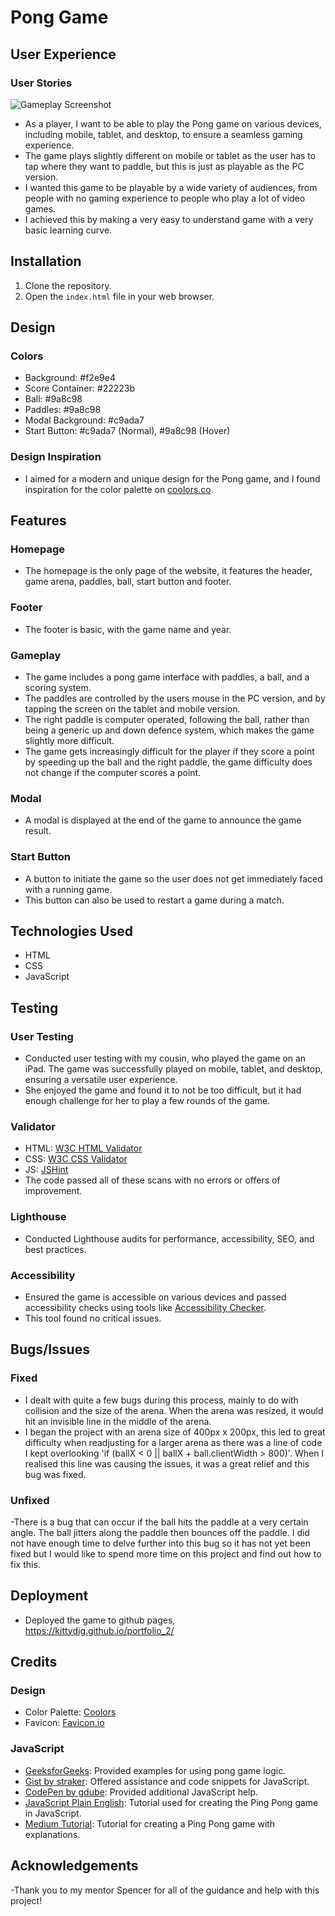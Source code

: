 # Pong Game

## User Experience

### User Stories

![Gameplay Screenshot](/path/to/screenshot.png)

- As a player, I want to be able to play the Pong game on various devices, including mobile, tablet, and desktop, to ensure a seamless gaming experience.
- The game plays slightly different on mobile or tablet as the user has to tap where they want to paddle, but this is just as playable as the PC version.
- I wanted this game to be playable by a wide variety of audiences, from people with no gaming experience to people who play a lot of video games.
- I achieved this by making a very easy to understand game with a very basic learning curve.

## Installation

1. Clone the repository.
2. Open the `index.html` file in your web browser.

## Design

### Colors

- Background: #f2e9e4
- Score Container: #22223b
- Ball: #9a8c98
- Paddles: #9a8c98
- Modal Background: #c9ada7
- Start Button: #c9ada7 (Normal), #9a8c98 (Hover)

### Design Inspiration

- I aimed for a modern and unique design for the Pong game, and I found inspiration for the color palette on [coolors.co](https://coolors.co/).

## Features

### Homepage

- The homepage is the only page of the website, it features the header, game arena, paddles, ball, start button and footer.

### Footer

- The footer is basic, with the game name and year.

### Gameplay

- The game includes a pong game interface with paddles, a ball, and a scoring system.
- The paddles are controlled by the users mouse in the PC version, and by tapping the screen on the tablet and mobile version.
- The right paddle is computer operated, following the ball, rather than being a generic up and down defence system, which makes the game slightly more difficult.
- The game gets increasingly difficult for the player if they score a point by speeding up the ball and the right paddle, the game difficulty does not change if the computer scores a point.

### Modal

- A modal is displayed at the end of the game to announce the game result.

### Start Button

- A button to initiate the game so the user does not get immediately faced with a running game.
- This button can also be used to restart a game during a match.

## Technologies Used

- HTML
- CSS
- JavaScript

## Testing

### User Testing

- Conducted user testing with my cousin, who played the game on an iPad. The game was successfully played on mobile, tablet, and desktop, ensuring a versatile user experience.
- She enjoyed the game and found it to not be too difficult, but it had enough challenge for her to play a few rounds of the game.

### Validator

- HTML: [W3C HTML Validator](https://validator.w3.org/)
- CSS: [W3C CSS Validator](https://jigsaw.w3.org/css-validator/)
- JS: [JSHint](https://jshint.com/)
- The code passed all of these scans with no errors or offers of improvement.

### Lighthouse

- Conducted Lighthouse audits for performance, accessibility, SEO, and best practices.

### Accessibility

- Ensured the game is accessible on various devices and passed accessibility checks using tools like [Accessibility Checker](https://www.accessibilitychecker.org/).
- This tool found no critical issues.

## Bugs/Issues

### Fixed

- I dealt with quite a few bugs during this process, mainly to do with collision and the size of the arena. When the arena was resized, it would hit an invisible line in the middle of the arena.
- I began the project with an arena size of 400px x 200px, this led to great difficulty when readjusting for a larger arena as there was a line of code I kept overlooking 'if (ballX < 0 || ballX + ball.clientWidth > 800)'. When I realised this line was causing the issues, it was a great relief and this bug was fixed.

### Unfixed

-There is a bug that can occur if the ball hits the paddle at a very certain angle. The ball jitters along the paddle then bounces off the paddle. I did not have enough time to delve further into this bug so it has not yet been fixed but I would like to spend more time on this project and find out how to fix this.

## Deployment

- Deployed the game to github pages, https://kittydig.github.io/portfolio_2/

## Credits

### Design

- Color Palette: [Coolors](https://coolors.co/)
- Favicon: [Favicon.io](https://favicon.io/)

### JavaScript

- [GeeksforGeeks](https://www.geeksforgeeks.org/pong-game-in-javascript/): Provided examples for using pong game logic.
- [Gist by straker](https://gist.github.com/straker/81b59eecf70da93af396f963596dfdc5): Offered assistance and code snippets for JavaScript.
- [CodePen by gdube](https://codepen.io/gdube/pen/JybxxZ): Provided additional JavaScript help.
- [JavaScript Plain English](https://javascript.plainenglish.io/js-tutorial-create-a-ping-pong-game-bc92c9f3011a): Tutorial used for creating the Ping Pong game in JavaScript.
- [Medium Tutorial](https://medium.com/@muzammal3150/creation-of-ping-pong-game-in-javascript-with-explanation-57a783d8400): Tutorial for creating a Ping Pong game with explanations.


## Acknowledgements

-Thank you to my mentor Spencer for all of the guidance and help with this project!